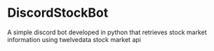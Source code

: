 # DiscordStockBot
A simple discord bot developed in python that retrieves stock market information using twelvedata stock market api

